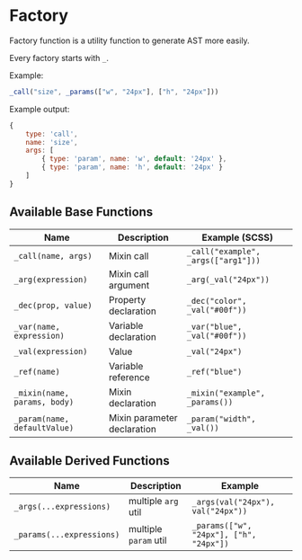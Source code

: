# Factory

Factory function is a utility function to generate AST more easily.

Every factory starts with `_`.

Example:

```js
_call("size", _params(["w", "24px"], ["h", "24px"]))
```

Example output:

```js
{
    type: 'call',
    name: 'size',
    args: [
        { type: 'param', name: 'w', default: '24px' },
        { type: 'param', name: 'h', default: '24px' }
    ]
}
```

## Available Base Functions

Name                         | Description                 | Example (SCSS)       
-----------------------------|-----------------------------|-----------------------------------
`_call(name, args)`          | Mixin call                  | `_call("example", _args(["arg1"]))` 
`_arg(expression)`           | Mixin call argument         | `_arg(_val("24px"))`               
`_dec(prop, value)`          | Property declaration        | `_dec("color", _val("#00f"))`        
`_var(name, expression)`     | Variable declaration        | `_var("blue", _val("#00f"))`       
`_val(expression)`           | Value                       | `_val("24px")`               
`_ref(name)`                 | Variable reference          | `_ref("blue")`              
`_mixin(name, params, body)` | Mixin declaration           | `_mixin("example", _params())`
`_param(name, defaultValue)` | Mixin parameter declaration | `_param("width", _val())`          

## Available Derived Functions

Name                      | Description               | Example
--------------------------|---------------------------|-------------------------------------
`_args(...expressions)`    | multiple `arg` util       | `_args(val("24px"), val("24px"))`
`_params(...expressions)`  | multiple `param` util     | `_params(["w", "24px"], ["h", "24px"])`
